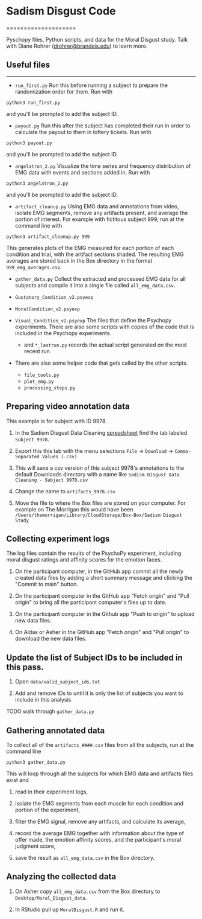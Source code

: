 # Sadism Disgust Code
====================

Pyschopy files, Python scripts, and data for the Moral Disgust study.
Talk with Diane Rohrer (drohrer@brandeis.edu) to learn more.


## Useful files
---------------

* `run_first.py` Run this before running a subject to prepare the
randomization order for them. Run with
```
python3 run_first.py
```
and you'll be prompted to add the subject ID.

* `payout.py` Run this after the subject has completed their run
in order to calculate the payout to them in lottery tickets. Run with
```
python3 payout.py
```
and you'll be prompted to add the subject ID.

* `angelatron_2.py` Visualize the time series and frequency distribution
of EMG data with events and sections added in. Run with
```
python3 angelatron_2.py
```
and you'll be prompted to add the subject ID.

* `artifact_cleanup.py` Using EMG data and annotations from video,
isolate EMG segments, remove any artifacts present, and average the
portion of interest. For example with fictitous subject 999,
run at the command line with
```
python3 artifact_cleanup.py 999
```
This generates plots of the EMG measured for each portion of
each condition and trial, with the artifact sections shaded.
The resulting EMG averages are stored back in the Box directory
in the format `999_emg_averages.csv`.

* `gather_data.py` Collect the extracted and processed EMG data
for all subjects and compile it into a single file called `all_emg_data.csv`.

* `Gustatory_Condition_v2.psyexp`
* `MoralCondition_v2.psyexp`
* `Visual_Condition_v2.psyexp`
The files that define the Psychopy experiments.
There are also some scripts with copies of the code that is included in
the Psychopy experiments.

  * and `*_lastrun.py` records the actual script
  generated on the most recent run.
  
* There are also some helper code that gets called by the other scripts.

  * `file_tools.py`
  * `plot_emg.py`
  * `processing_steps.py`

## Preparing video annotation data

This example is for subject with ID 9978.

1. In the Sadism Disgust Data Cleaning
[spreadsheet](https://docs.google.com/spreadsheets/d/100dUkdengbKxAaEwLbpFWtlfuiY3I9IZlghmAsHYuSE/edit?gid=0#gid=0)
find the tab labeled `Subject 9978`.

2. Export this this tab with the menu selections `File` -> `Download` ->
`Comma-Separated Values (.csv)`

3. This will save a csv version of this subject 9978's annotations to the
default Downloads directory with a name like
`Sadism Disgust Data Cleaning - Subject 9978.csv`

4. Change the name to `artifacts_9978.csv`

5. Move the file to where the Box files are stored on your computer.
For example on The Morrigan this would have been
`/Users/themorrigan/Library/CloudStorage/Box-Box/Sadism Disgust Study`


## Collecting experiment logs

The log files contain the results of the PsychoPy experiment, including
moral disgust ratings and affinity scores for the emotion faces.

1. On the participant computer, in the GitHub app
commit all the newly created data
files by adding a short summary message and clicking the
"Commit to main" button.

2. On the participant computer in the GitHub app
"Fetch origin" and "Pull origin"
to bring all the participant computer's files up to date.

3. On the participant computer in the Github app "Push to origin"
to upload new data files.

4. On Aidas or Asher in the GitHub app "Fetch origin" and "Pull origin"
to download the new data files.


## Update the list of Subject IDs to be included in this pass.

1. Open `data/valid_subject_ids.txt`

2. Add and remove IDs to until it is only the list of subjects you want to 
include in this analysis

TODO walk through `gather_data.py`
## Gathering annotated data

To collect all of the `artifacts_####.csv` files from all the subjects,
run at the command line

```
python3 gather_data.py
```

This will loop through all the subjects for which EMG data and artifacts
files exist and

1. read in their experiment logs,

2. isolate the EMG segments from each muscle for each condition and portion
of the experiment,

3. filter the EMG signal, remove any artifacts, and calculate its average,

4. record the average EMG together with information about the type
of offer made, the emotion affinity scores, and the participant's moral
judgment score,

5. save the result as `all_emg_data.csv` in the Box directory.


## Analyzing the collected data

1. On Asher copy `all_emg_data.csv` from the Box directory
to `Desktop/Moral_Disgust_data`.

2. In RStudio pull up `MoralDisgust.R` and run it.

